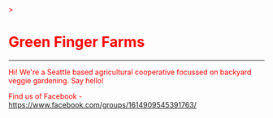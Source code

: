 <DOCTYPE html>
    
<HTML>

<head>
<title> Green Finger Farm</title>
</head>
<body style="color:red">>

</body>
<h1>Green Finger Farms</h1>
<hr>

<p>Hi! We're a Seattle based agricultural cooperative focussed on backyard veggie gardening. Say hello!</p>
Find us of Facebook - <a href="url">https://www.facebook.com/groups/1614909545391763/</a>

</HTML>

